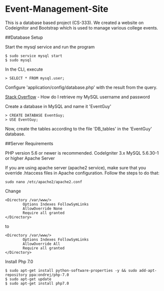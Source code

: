 # Event-Management-Site
This is a database based project (CS-333). We created a website on Codeignitor and Bootstrap which is used to manage various college events.

##Database Setup

Start the mysql service and run the program

```
$ sudo service mysql start
$ sudo mysql
```

In the CLI, execute
```
> SELECT * FROM mysql.user;
```
Configure 'application/config/database.php' with the result from the query.

[Stack Overflow](https://stackoverflow.com/questions/4371/how-do-i-retrieve-my-mysql-username-and-password) - How do I retrieve my MySQL username and password

Create a database in MySQL and name it 'EventGuy'

```
> CREATE DATABASE EventGuy;
> USE EventGuy;
```

Now, create the tables according to the file 'DB_tables' in the 'EventGuy' database.


##Server Requirements

PHP version 5.6 or newer is recommended.
CodeIgniter 3.x
MySQL 5.6.30-1 or higher
Apache Server

If you are using apache server (apache2 service), make sure that you override .htaccess files in Apache configuration. Follow the steps to do that:
```
sudo nano /etc/apache2/apache2.conf
```

Change
```
<Directory /var/www/>
        Options Indexes FollowSymLinks
        AllowOverride None
        Require all granted
</Directory>
```
to
```
<Directory /var/www/>
        Options Indexes FollowSymLinks
        AllowOverride All
        Require all granted
</Directory>
```

Install Php 7.0

```
$ sudo apt-get install python-software-properties -y && sudo add-apt-repository ppa:ondrej/php-7.0
$ sudo apt-get update
$ sudo apt-get install php7.0
```
